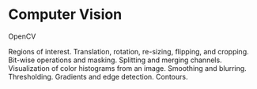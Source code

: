 # Computer Vision
OpenCV

Regions of interest.
Translation, rotation, re-sizing, flipping, and cropping.
Bit-wise operations and masking.
Splitting and merging channels.
Visualization of color histograms from an image.
Smoothing and blurring.
Thresholding.
Gradients and edge detection.
Contours.

